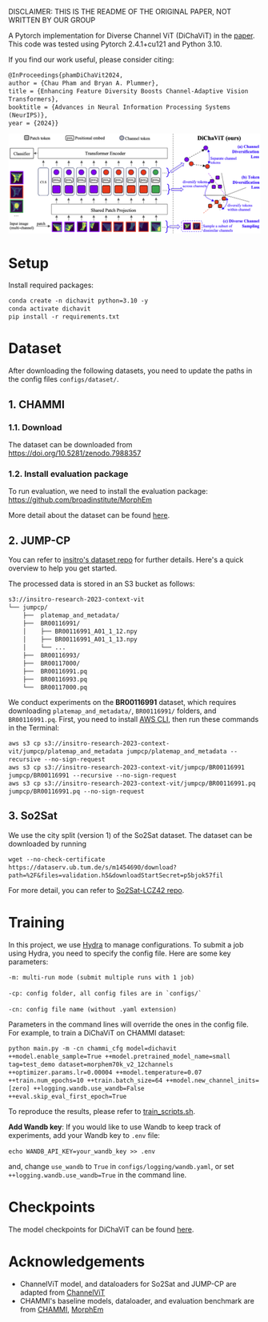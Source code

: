 DISCLAIMER: THIS IS THE README OF THE ORIGINAL PAPER, NOT WRITTEN BY OUR GROUP

A Pytorch implementation for Diverse Channel ViT (DiChaViT) in the [paper](https://arxiv.org/pdf/2405.16419). This code was tested using Pytorch 2.4.1+cu121 and Python 3.10.


If you find our work useful, please consider citing:

```
@InProceedings{phamDiChaVit2024,
author = {Chau Pham and Bryan A. Plummer},
title = {Enhancing Feature Diversity Boosts Channel-Adaptive Vision Transformers},
booktitle = {Advances in Neural Information Processing Systems (NeurIPS)},
year = {2024}}
```

![alt text](https://raw.githubusercontent.com/chaudatascience/diverse_channel_vit/main/assets/overview.png)


# Setup
Install required packages:
```
conda create -n dichavit python=3.10 -y
conda activate dichavit
pip install -r requirements.txt
```



# Dataset

After downloading the following datasets, you need to update the paths in the config files `configs/dataset/`.

## 1. CHAMMI
### 1.1. Download 
The dataset can be downloaded from https://doi.org/10.5281/zenodo.7988357


### 1.2. Install evaluation package
To run evaluation, we need to install the evaluation package: https://github.com/broadinstitute/MorphEm

More detail about the dataset can be found [here](https://github.com/chaudatascience/channel_adaptive_models?tab=readme-ov-file#dataset).

## 2. JUMP-CP

You can refer to [insitro's dataset repo](https://github.com/insitro/ContextViT) for further details. 
Here's a quick overview to help you get started.

The processed data is stored in an S3 bucket as follows:
```
s3://insitro-research-2023-context-vit
└── jumpcp/
    ├──  platemap_and_metadata/
    ├──  BR00116991/
    │    ├── BR00116991_A01_1_12.npy
    │    ├── BR00116991_A01_1_13.npy
    │    └── ...
    ├──  BR00116993/
    ├──  BR00117000/
    ├──  BR00116991.pq
    ├──  BR00116993.pq
    └──  BR00117000.pq
```
We conduct experiments on the **BR00116991** dataset, which requires downloading `platemap_and_metadata/`, `BR00116991/` folders, and `BR00116991.pq`.
First, you need to install [AWS CLI](https://docs.aws.amazon.com/cli/latest/userguide/getting-started-install.html), then run these commands in the Terminal:
```
aws s3 cp s3://insitro-research-2023-context-vit/jumpcp/platemap_and_metadata jumpcp/platemap_and_metadata --recursive --no-sign-request
aws s3 cp s3://insitro-research-2023-context-vit/jumpcp/BR00116991 jumpcp/BR00116991 --recursive --no-sign-request
aws s3 cp s3://insitro-research-2023-context-vit/jumpcp/BR00116991.pq jumpcp/BR00116991.pq --no-sign-request
```

## 3. So2Sat 
We use the city split (version 1) of the So2Sat dataset. The dataset can be downloaded by running

```
wget --no-check-certificate https://dataserv.ub.tum.de/s/m1454690/download?path=%2F&files=validation.h5&downloadStartSecret=p5bjok57fil
```

For more detail, you can refer to [So2Sat-LCZ42
 repo](https://github.com/zhu-xlab/So2Sat-LCZ42?tab=readme-ov-file). 


# Training

In this project, we use [Hydra](https://hydra.cc/) to manage configurations.
To submit a job using Hydra, you need to specify the config file. Here are some key parameters:

```
-m: multi-run mode (submit multiple runs with 1 job)

-cp: config folder, all config files are in `configs/`

-cn: config file name (without .yaml extension)
```

Parameters in the command lines will override the ones in the config file.
For example, to train a DiChaViT on CHAMMI dataset:

```
python main.py -m -cn chammi_cfg model=dichavit ++model.enable_sample=True ++model.pretrained_model_name=small tag=test_demo dataset=morphem70k_v2_12channels ++optimizer.params.lr=0.00004 ++model.temperature=0.07 ++train.num_epochs=10 ++train.batch_size=64 ++model.new_channel_inits=[zero] ++logging.wandb.use_wandb=False ++eval.skip_eval_first_epoch=True
```


To reproduce the results, please refer to [train_scripts.sh](https://github.com/chaudatascience/diverse_channel_vit/blob/main/train_scripts.sh).

**Add Wandb key**: If you would like to use Wandb to keep track of experiments, add your Wandb key to `.env` file:

`echo WANDB_API_KEY=your_wandb_key >> .env`

and, change `use_wandb` to `True` in `configs/logging/wandb.yaml`, or set `++logging.wandb.use_wandb=True` in the command line.


# Checkpoints

The model checkpoints for DiChaViT can be found [here](https://drive.google.com/drive/folders/1o9t_vRTbg-933UCQx3OKSI22O4U4h8F0?usp=drive_link).

# Acknowledgements
 - ChannelViT model, and dataloaders for So2Sat and JUMP-CP are adapted from [ChannelViT](https://github.com/insitro/ChannelViT) 
- CHAMMI's baseline models, dataloader, and evaluation benchmark are from [CHAMMI](https://github.com/chaudatascience/channel_adaptive_models), [MorphEm](https://github.com/broadinstitute/MorphEm)
